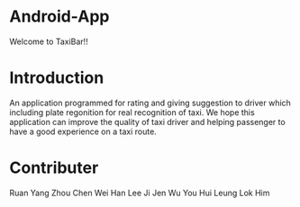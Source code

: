 # Android-App
Welcome to TaxiBar!!

# Introduction
An application programmed for rating and giving suggestion to driver which including plate regonition for real recognition of taxi. 
We hope this application can improve the quality of taxi driver and helping passenger to have a good experience on a taxi route.

# Contributer
Ruan Yang Zhou
Chen Wei Han
Lee Ji Jen
Wu You Hui
Leung Lok Him
